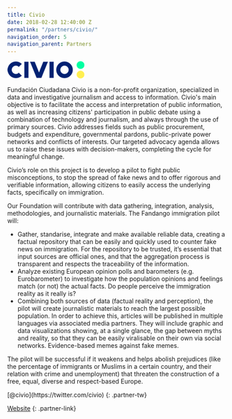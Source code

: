 ```yaml
---
title: Civio
date: 2018-02-28 12:40:00 Z
permalink: "/partners/civio/"
navigation_order: 5
navigation_parent: Partners
---
```


<img src="/assets/img/partners/civio.png" alt="Civio">

Fundación Ciudadana Civio is a non-for-profit organization, specialized in data and investigative journalism and access to information. Civio's main objective is to facilitate the access and interpretation of public information, as well as increasing citizens' participation in public debate using a combination of technology and journalism, and always through the use of primary sources. Civio addresses fields such as public procurement, budgets and expenditure, governmental pardons, public-private power networks and conflicts of interests. Our targeted advocacy agenda allows us to raise these issues with decision-makers, completing the cycle for meaningful change.

Civio’s role on this project is to develop a pilot to fight public misconceptions, to stop the spread of fake news and to offer rigorous and verifiable information, allowing citizens to easily access the underlying facts, specifically on immigration.

Our Foundation will contribute with data gathering, integration, analysis, methodologies, and journalistic materials. The Fandango immigration pilot will:

- Gather, standarise, integrate and make available reliable data, creating a factual repository that can be easily and quickly used to counter fake news on immigration. For the repository to be trusted, it’s essential that input sources are official ones, and that the aggregation process is transparent and respects the traceability of the information.
- Analyze existing European opinion polls and barometers (e.g. Eurobarometer) to investigate how the population opinions and feelings match (or not) the actual facts. Do people perceive the immigration reality as it really is?
- Combining both sources of data (factual reality and perception), the pilot will create
journalistic materials to reach the largest possible population. In order to achieve this, articles will be published in multiple languages via associated media partners. They will include graphic and data visualizations showing, at a single glance, the gap between myths and reality, so that they can be easily viralisable on their own via social networks. Evidence-based memes against fake memes.

The pilot will be successful if it weakens and helps abolish prejudices (like the percentage of immigrants or Muslims in a certain country, and their relation with crime and unemployment) that threaten the construction of a free, equal, diverse and respect-based Europe.

<div class="partner" markdown="1">
[@civio](https://twitter.com/civio)
{: .partner-tw}

[Website](https://civio.es/en)
{: .partner-link}
</div>